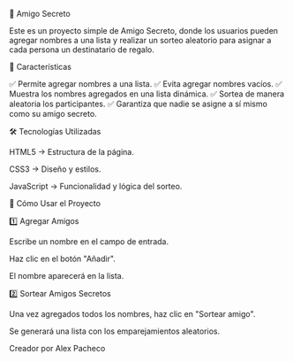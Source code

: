 🎁 Amigo Secreto

Este es un proyecto simple de Amigo Secreto, donde los usuarios pueden agregar nombres a una lista y realizar un sorteo aleatorio para asignar a cada persona un destinatario de regalo.

🚀 Características

✅ Permite agregar nombres a una lista.
✅ Evita agregar nombres vacíos.
✅ Muestra los nombres agregados en una lista dinámica.
✅ Sortea de manera aleatoria los participantes.
✅ Garantiza que nadie se asigne a sí mismo como su amigo secreto.

🛠 Tecnologías Utilizadas

HTML5 → Estructura de la página.

CSS3 → Diseño y estilos.

JavaScript → Funcionalidad y lógica del sorteo.

🎯 Cómo Usar el Proyecto

1️⃣ Agregar Amigos

Escribe un nombre en el campo de entrada.

Haz clic en el botón "Añadir".

El nombre aparecerá en la lista.

2️⃣ Sortear Amigos Secretos

Una vez agregados todos los nombres, haz clic en "Sortear amigo".

Se generará una lista con los emparejamientos aleatorios.

Creador por Alex Pacheco
